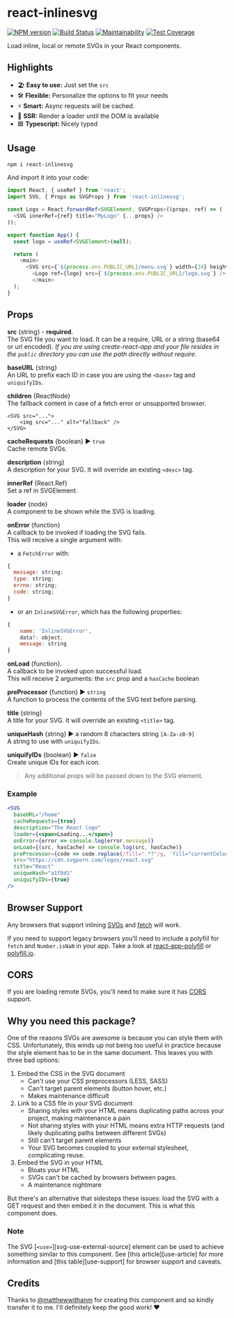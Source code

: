 # react-inlinesvg

[![NPM version](https://badge.fury.io/js/react-inlinesvg.svg)](https://www.npmjs.com/package/react-inlinesvg) [![Build Status](https://travis-ci.com/gilbarbara/react-inlinesvg.svg?branch=master)](https://travis-ci.com/gilbarbara/react-inlinesvg) [![Maintainability](https://api.codeclimate.com/v1/badges/c7e42fe511b80cc25760/maintainability)](https://codeclimate.com/github/gilbarbara/react-inlinesvg/maintainability) [![Test Coverage](https://api.codeclimate.com/v1/badges/c7e42fe511b80cc25760/test_coverage)](https://codeclimate.com/github/gilbarbara/react-inlinesvg/test_coverage)

Load inline, local or remote SVGs in your React components.

## Highlights

- 🏖 **Easy to use:** Just set the `src`
- 🛠 **Flexible:** Personalize the options to fit your needs
- ⚡️ **Smart:** Async requests will be cached.
- 🚀 **SSR:** Render a loader until the DOM is available
- 🟦 **Typescript:** Nicely typed

## Usage

```sh
npm i react-inlinesvg
```

And import it into your code:

```typescript
import React, { useRef } from 'react';
import SVG, { Props as SVGProps } from 'react-inlinesvg';

const Logo = React.forwardRef<SVGElement, SVGProps>((props, ref) => (
  <SVG innerRef={ref} title="MyLogo" {...props} />
));

export function App() {
  const logo = useRef<SVGElement>(null);

  return (
    <main>
      <SVG src={`${process.env.PUBLIC_URL}/menu.svg`} width={24} height="auto" title="Menu" />
    	<Logo ref={logo} src={`${process.env.PUBLIC_URL}/logo.svg`} />
		</main>
  );
}
```

## Props

**src** {string} - **required**.  
The SVG file you want to load. It can be a require, URL or a string (base64 or url encoded).
_If you are using create-react-app and your file resides in the `public` directory you can use the path directly without require._

**baseURL** {string}  
An URL to prefix each ID in case you are using the `<base>` tag and `uniquifyIDs`.

**children** {ReactNode}  
The fallback content in case of a fetch error or unsupported browser.

```
<SVG src="...">
	<img src="..." alt="fallback" />
</SVG>
```

**cacheRequests** {boolean} ▶︎ `true`  
Cache remote SVGs.

**description** {string}  
A description for your SVG. It will override an existing `<desc>` tag.

**innerRef** {React.Ref}  
Set a ref in SVGElement.

**loader** {node}  
A component to be shown while the SVG is loading.

**onError** {function}  
A callback to be invoked if loading the SVG fails.  
This will receive a single argument with:

- a `FetchError` with:

```js
{
  message: string;
  type: string;
  errno: string;
  code: string;
}
```

- or an `InlineSVGError`, which has the following properties:

```js
{
    name: 'InlineSVGError',
    data?: object,
    message: string
}
```

**onLoad** {function}.  
A callback to be invoked upon successful load.  
This will receive 2 arguments: the `src` prop and a `hasCache` boolean

**preProcessor** {function} ▶︎ `string`  
A function to process the contents of the SVG text before parsing.

**title** {string}  
A title for your SVG. It will override an existing `<title>` tag.

**uniqueHash** {string} ▶︎ a random 8 characters string `[A-Za-z0-9]`  
A string to use with `uniquifyIDs`.

**uniquifyIDs** {boolean} ▶︎ `false`  
Create unique IDs for each icon.

> Any additional props will be passed down to the SVG element. 

### Example

```jsx
<SVG
  baseURL="/home"
  cacheRequests={true}
  description="The React logo"
  loader={<span>Loading...</span>}
  onError={error => console.log(error.message)}
  onLoad={(src, hasCache) => console.log(src, hasCache)}
  preProcessor={code => code.replace(/fill=".*?"/g, 'fill="currentColor"')}
  src="https://cdn.svgporn.com/logos/react.svg"
  title="React"
  uniqueHash="a1f8d1"
  uniquifyIDs={true}
/>
```

## Browser Support

Any browsers that support inlining [SVGs](https://developer.mozilla.org/en-US/docs/Web/SVG/Element/svg) and [fetch](https://developer.mozilla.org/en-US/docs/Web/API/Fetch_API) will work.

If you need to support legacy browsers you'll need to include a polyfiil for `fetch` and `Number.isNaN` in your app. Take a look at [react-app-polyfill](https://www.npmjs.com/package/react-app-polyfill) or [polyfill.io](https://polyfill.io/v3/).

## CORS

If you are loading remote SVGs, you'll need to make sure it has [CORS](https://developer.mozilla.org/en-US/docs/Web/HTTP/CORS) support.

## Why you need this package?

One of the reasons SVGs are awesome is because you can style them with CSS.
Unfortunately, this winds up not being too useful in practice because the style element has to be in the same document. This leaves you with three bad options:

1. Embed the CSS in the SVG document
   - Can't use your CSS preprocessors (LESS, SASS)
   - Can't target parent elements (button hover, etc.)
   - Makes maintenance difficult
2. Link to a CSS file in your SVG document
   - Sharing styles with your HTML means duplicating paths across your project, making maintenance a pain
   - Not sharing styles with your HTML means extra HTTP requests (and likely
     duplicating paths between different SVGs)
   - Still can't target parent elements
   - Your SVG becomes coupled to your external stylesheet, complicating reuse.
3. Embed the SVG in your HTML
   - Bloats your HTML
   - SVGs can't be cached by browsers between pages.
   - A maintenance nightmare

But there's an alternative that sidesteps these issues: load the SVG with a GET request and then embed it in the document. This is what this component does.

### Note

The SVG [`<use>`][svg-use-external-source] element can be used to achieve something similar to this component. See [this article][use-article] for more information and [this table][use-support] for browser support and caveats.

## Credits

Thanks to [@matthewwithanm](https://github.com/matthewwithanm) for creating this component and so kindly transfer it to me.
I'll definitely keep the good work! ❤️
